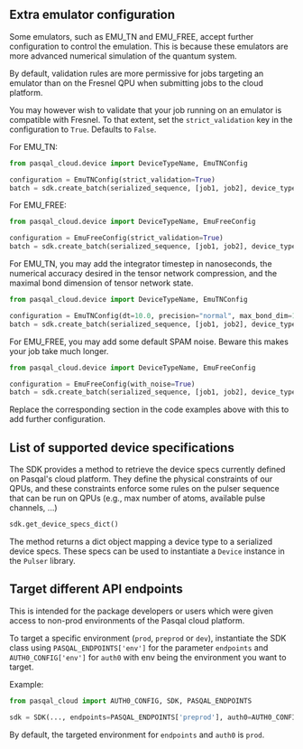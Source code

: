 ## Extra emulator configuration

Some emulators, such as EMU_TN and EMU_FREE, accept further configuration to control the emulation.
This is because these emulators are more advanced numerical simulation of the quantum system.

By default, validation rules are more permissive for jobs targeting an emulator than on the Fresnel QPU when submitting
jobs to the cloud platform.

You may however wish to validate that your job running on an emulator is compatible with Fresnel.
To that extent, set the `strict_validation` key in the configuration to `True`. Defaults to `False`.

For EMU_TN:

```python
from pasqal_cloud.device import DeviceTypeName, EmuTNConfig

configuration = EmuTNConfig(strict_validation=True)
batch = sdk.create_batch(serialized_sequence, [job1, job2], device_type=DeviceTypeName.EMU_TN, configuration=configuration)
```

For EMU_FREE:

```python
from pasqal_cloud.device import DeviceTypeName, EmuFreeConfig

configuration = EmuFreeConfig(strict_validation=True)
batch = sdk.create_batch(serialized_sequence, [job1, job2], device_type=DeviceTypeName.EMU_FREE, configuration=configuration)
```

For EMU_TN, you may add the integrator timestep in nanoseconds, the numerical accuracy desired in the tensor network
compression, and the maximal bond dimension of tensor network state.

```python
from pasqal_cloud.device import DeviceTypeName, EmuTNConfig

configuration = EmuTNConfig(dt=10.0, precision="normal", max_bond_dim=100)
batch = sdk.create_batch(serialized_sequence, [job1, job2], device_type=DeviceTypeName.EMU_TN, configuration=configuration)
```

For EMU_FREE, you may add some default SPAM noise. Beware this makes your job take much longer.

```python
from pasqal_cloud.device import DeviceTypeName, EmuFreeConfig

configuration = EmuFreeConfig(with_noise=True)
batch = sdk.create_batch(serialized_sequence, [job1, job2], device_type=DeviceTypeName.EMU_FREE, configuration=configuration)
```

Replace the corresponding section in the code examples above with this to add further configuration.

## List of supported device specifications

The SDK provides a method to retrieve the device specs currently defined on Pasqal's cloud platform.
They define the physical constraints of our QPUs, and these constraints enforce some rules on
the pulser sequence that can be run on QPUs (e.g., max number of atoms, available pulse channels, ...)

```python
sdk.get_device_specs_dict()
```

The method returns a dict object mapping a device type to a serialized device specs. These specs can be used
to instantiate a `Device` instance in the `Pulser` library.

## Target different API endpoints

This is intended for the package developers or users which were given access to non-prod
environments of the Pasqal cloud platform.

To target a specific environment (`prod`, `preprod` or `dev`), instantiate the SDK class using
`PASQAL_ENDPOINTS['env']` for the parameter `endpoints` and `AUTH0_CONFIG['env']` for
`auth0` with env being the environment you want to target.

Example:

```python
from pasqal_cloud import AUTH0_CONFIG, SDK, PASQAL_ENDPOINTS

sdk = SDK(..., endpoints=PASQAL_ENDPOINTS['preprod'], auth0=AUTH0_CONFIG['preprod'])
```

By default, the targeted environment for `endpoints` and `auth0` is `prod`.
